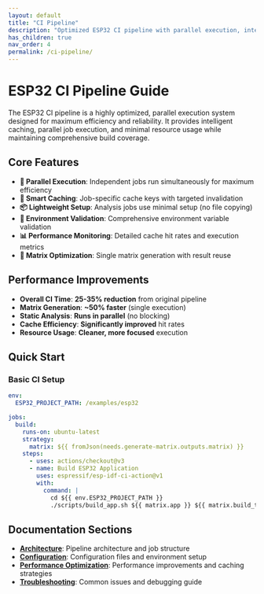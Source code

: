 ```yaml
---
layout: default
title: "CI Pipeline"
description: "Optimized ESP32 CI pipeline with parallel execution, intelligent caching, and performance monitoring"
has_children: true
nav_order: 4
permalink: /ci-pipeline/
---
```


# ESP32 CI Pipeline Guide

The ESP32 CI pipeline is a highly optimized, parallel execution system designed for maximum efficiency and reliability. It provides intelligent caching, parallel job execution, and minimal resource usage while maintaining comprehensive build coverage.

## Core Features

- **🚀 Parallel Execution**: Independent jobs run simultaneously for maximum efficiency
- **🎯 Smart Caching**: Job-specific cache keys with targeted invalidation
- **📦 Lightweight Setup**: Analysis jobs use minimal setup (no file copying)
- **🔧 Environment Validation**: Comprehensive environment variable validation
- **📊 Performance Monitoring**: Detailed cache hit rates and execution metrics
- **🔄 Matrix Optimization**: Single matrix generation with result reuse

## Performance Improvements

- **Overall CI Time**: **25-35% reduction** from original pipeline
- **Matrix Generation**: **~50% faster** (single execution)
- **Static Analysis**: **Runs in parallel** (no blocking)
- **Cache Efficiency**: **Significantly improved** hit rates
- **Resource Usage**: **Cleaner, more focused** execution

## Quick Start

### Basic CI Setup
```yaml
env:
  ESP32_PROJECT_PATH: /examples/esp32

jobs:
  build:
    runs-on: ubuntu-latest
    strategy:
      matrix: ${{ fromJson(needs.generate-matrix.outputs.matrix) }}
    steps:
      - uses: actions/checkout@v3
      - name: Build ESP32 Application
        uses: espressif/esp-idf-ci-action@v1
        with:
          command: |
            cd ${{ env.ESP32_PROJECT_PATH }}
            ./scripts/build_app.sh ${{ matrix.app }} ${{ matrix.build_type }} ${{ matrix.target }}
```

## Documentation Sections

- **[Architecture](architecture/)**: Pipeline architecture and job structure
- **[Configuration](configuration/)**: Configuration files and environment setup
- **[Performance Optimization](optimization/)**: Performance improvements and caching strategies
- **[Troubleshooting](troubleshooting/)**: Common issues and debugging guide
